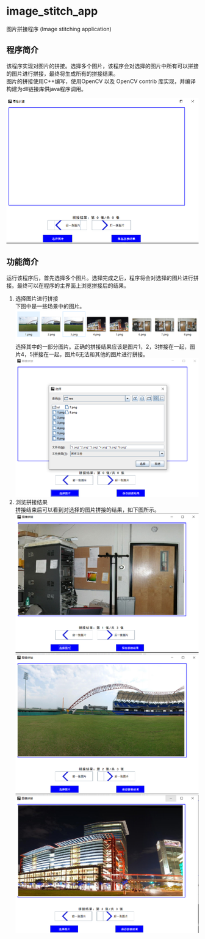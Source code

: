 # image_stitch_app

图片拼接程序 (Image stitching application)

## 程序简介

该程序实现对图片的拼接。选择多个图片，该程序会对选择的图片中所有可以拼接的图片进行拼接，最终将生成所有的拼接结果。\
图片的拼接使用C++编写，使用OpenCV 以及 OpenCV contrib 库实现，并编译构建为dll链接库供java程序调用。

![主界面](./readme_imgs/ui.png)

## 功能简介

运行该程序后，首先选择多个图片。选择完成之后，程序将会对选择的图片进行拼接。最终可以在程序的主界面上浏览拼接后的结果。

1. 选择图片进行拼接\
下图中是一些场景中的图片。
![图片](./readme_imgs/data.png)
选择其中的一部分图片。正确的拼接结果应该是图片1，2，3拼接在一起，图片4，5拼接在一起，图片6无法和其他的图片进行拼接。
![选择图片](./readme_imgs/select.png)
2. 浏览拼接结果\
拼接结束后可以看到对选择的图片拼接的结果，如下图所示。
![结果图片1](./readme_imgs/result1.png)
![结果图片2](./readme_imgs/result2.png)
![结果图片3](./readme_imgs/result3.png)
